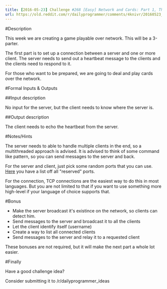 ```yaml
---
title: [2016-05-23] Challenge #268 [Easy] Network and Cards: Part 1, The network
url: https://old.reddit.com/r/dailyprogrammer/comments/4knivr/20160523_challenge_268_easy_network_and_cards/
---
```


#Description

This week we are creating a game playable over network. This will be a 3-parter.

The first part is to set up a connection between a server and one or more client.
The server needs to send out a heartbeat message to the clients and the clients need to respond to it.

For those who want to be prepared, we are going to deal and play cards over the network.

#Formal Inputs & Outputs

##Input description

No input for the server, but the client needs to know where the server is.

##Output description

The client needs to echo the heartbeat from the server.

#Notes/Hints

The server needs to able to handle multiple clients in the end, so a multithreaded approach is advised.
It is advised to think of some command like pattern, so you can send messages to the server and back.

For the server and client, just pick some random ports that you can use. [Here](https://en.wikipedia.org/wiki/List_of_TCP_and_UDP_port_numbers) you have a list off all "reserved" ports.

For the connection, TCP connections are the easiest way to do this in most languages. But you are not limited to that if you want to use something more high-level if your language of choice supports that.

#Bonus

 - Make the server broadcast it's existince on the network, so clients can detect him.
 - Send messages to the server and broadcast it to all the clients
 - Let the client identify itself (username)
 - Create a way to list all connected clients
 - Send messages to the server and relay it to a requested client

These bonuses are not required, but it will make the next part a whole lot easier.

#Finally

Have a good challenge idea?

Consider submitting it to /r/dailyprogrammer_ideas